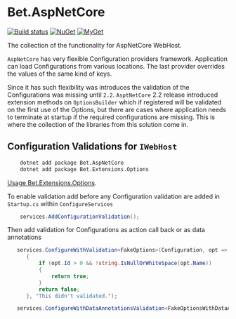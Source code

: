 # Bet.AspNetCore

[![Build status](https://ci.appveyor.com/api/projects/status/fo9rakj7s7uhs3ij?svg=true)](https://ci.appveyor.com/project/kdcllc/bet-aspnetcore)
[![NuGet](https://img.shields.io/nuget/v/Bet.AspNetCore.svg)](https://www.nuget.org/packages?q=Bet.AspNetCore)
[![MyGet](https://img.shields.io/myget/kdcllc/v/Bet.AspNetCore.svg?label=myget)](https://www.myget.org/F/kdcllc/api/v2)

The collection of the functionality for AspNetCore WebHost.

`AspNetCore` has very flexible Configuration providers framework.
Application can load Configurations from various locations.
The last provider overrides the values of the same kind of keys.

Since it has such flexibility was introduces the validation of the Configurations was missing until `2.2`. `AsptNetCore` 2.2 release introduced extension methods on `OptionsBuilder` which if registered will be validated on the first use of the Options, but there are cases where application needs to terminate at startup if the required configurations are missing. This is where the collection of the libraries from this solution come in.

## Configuration Validations for `IWebHost`

```bash
    dotnet add package Bet.AspNetCore
    dotnet add package Bet.Extensions.Options
```

[Usage Bet.Extensions.Options](./src/Bet.Extensions.Options/README.md).

To enable validation add before any Configuration validation are added in `Startup.cs` within `ConfigureServices`

```csharp
    services.AddConfigurationValidation();
```

Then add validation for Configurations as action call back or as data annotations

```csharp
   services.ConfigureWithValidation<FakeOptions>(Configuration, opt =>
      {
          if (opt.Id > 0 && !string.IsNullOrWhiteSpace(opt.Name))
          {
              return true;
          }
          return false;
      }, "This didn't validated.");

   services.ConfigureWithDataAnnotationsValidation<FakeOptionsWithDataAnnotations>(configuration, sectionName: "FakeOptions");
```
